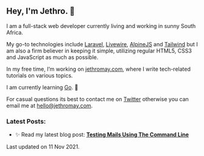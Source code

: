 ## Hey, I'm Jethro. 👋

I am a full-stack web developer currently living and working in sunny South Africa. 

My go-to technologies include [Laravel](https://laravel.com/), [Livewire](https://laravel-livewire.com/), [AlpineJS](https://github.com/alpinejs/alpine/) and [Tailwind](https://tailwindcss.com/) but I am also a firm believer in keeping it simple, utilizing regular HTML5, CSS3 and JavaScript as much as possible. 

In my free time, I’m working on [jethromay.com](https://jethromay.com), where I write tech-related tutorials on various topics. 

I am currently learning [Go](https://golang.org/). 🌱

For casual questions its best to contact me on [Twitter](https://twitter.com/jethromayuk) otherwise you can email me at <hello@jethromay.com>.

### Latest Posts:


- ✨ Read my latest blog post: **[Testing Mails Using The Command Line](https://jethromay.com/blog/sending-a-test-mail-from-the-command-line)**

Last updated on 11 Nov 2021.
